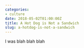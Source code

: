 ```yaml
---
categories:
- culture
date: 2018-05-02T01:00:00Z
title: A Hot Dog is Not a Sandwich
slug: a-hotdog-is-not-a-sandwich
---
```


I was blah blah blah
